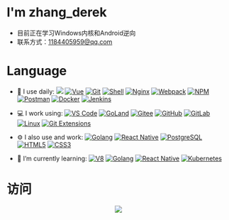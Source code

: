 # I'm zhang_derek
- 目前正在学习Windows内核和Android逆向
- 联系方式：1184405959@qq.com
# Language
<ul dir="auto">
<li>
<p dir="auto">🚀 I use daily:
<a href="https://blog.i-xiao.space/" rel="nofollow"><img src="https://img.shields.io/badge/C++-23fff" style="max-width: 100%;"></a>
<a href="https://blog.i-xiao.space/" rel="nofollow"><img src="https://camo.githubusercontent.com/62e239c05a1f2ecec7b6579ac8b9662231efd6e89f5a8e21d92f9087dc6a715c/68747470733a2f2f696d672e736869656c64732e696f2f62616467652f5675652e6a732d3335343935453f6c6f676f3d7675652e6a73266c6f676f436f6c6f723d344643303844" alt="Vue" data-canonical-src="https://img.shields.io/badge/Vue.js-35495E?logo=vue.js&amp;logoColor=4FC08D" style="max-width: 100%;"></a>
<a href="https://blog.i-xiao.space/" rel="nofollow"><img src="https://camo.githubusercontent.com/565ee6e902701381e9060f1277919ecfcc41a2f92d9a1324d3e02b2d56277bfa/68747470733a2f2f696d672e736869656c64732e696f2f62616467652f2d4769742d3030303030303f6c6f676f3d676974266c6f676f436f6c6f723d464637303433" alt="Git" data-canonical-src="https://img.shields.io/badge/-Git-000000?logo=git&amp;logoColor=FF7043" style="max-width: 100%;"></a>
<a href="https://blog.i-xiao.space/" rel="nofollow"><img src="https://camo.githubusercontent.com/2afc2fb94791167ea3970151abaaa5fa0272dea5e40fde3a1fce78884f652ad4/68747470733a2f2f696d672e736869656c64732e696f2f62616467652f2d5368656c6c2d3445433432323f6c6f676f3d5368656c6c266c6f676f436f6c6f723d464637303433" alt="Shell" data-canonical-src="https://img.shields.io/badge/-Shell-4EC422?logo=Shell&amp;logoColor=FF7043" style="max-width: 100%;"></a>
<a href="https://blog.i-xiao.space/" rel="nofollow"><img src="https://camo.githubusercontent.com/9120de36f9361cfdc632254074831bf662ad80b27b3023d83d02c143ec39eec2/68747470733a2f2f696d672e736869656c64732e696f2f62616467652f2d4e67696e782d4636433931353f6c6f676f3d6e67696e78266c6f676f436f6c6f723d303239313337" alt="Nginx" data-canonical-src="https://img.shields.io/badge/-Nginx-F6C915?logo=nginx&amp;logoColor=029137" style="max-width: 100%;"></a>
<a href="https://blog.i-xiao.space/" rel="nofollow"><img src="https://camo.githubusercontent.com/c8de71477aa196d9ed77421b098b05a782b240762e7bfef37b21e8a78d07e1d7/68747470733a2f2f696d672e736869656c64732e696f2f62616467652f2d7765627061636b2d3242334134323f6c6f676f3d7765627061636b266c6f676f436f6c6f723d373541464343" alt="Webpack" data-canonical-src="https://img.shields.io/badge/-webpack-2B3A42?logo=webpack&amp;logoColor=75AFCC" style="max-width: 100%;"></a>
<a href="https://blog.i-xiao.space/" rel="nofollow"><img src="https://camo.githubusercontent.com/ca4acc9fc03b6d17905ac3ca44597cbb5bc8146c6b31da448f3a978de97a40a3/68747470733a2f2f696d672e736869656c64732e696f2f62616467652f2d4e504d2d3238373545333f6c6f676f3d6e706d266c6f676f436f6c6f723d303239313337" alt="NPM" data-canonical-src="https://img.shields.io/badge/-NPM-2875E3?logo=npm&amp;logoColor=029137" style="max-width: 100%;"></a>
<a href="https://blog.i-xiao.space/" rel="nofollow"><img src="https://camo.githubusercontent.com/5b2c994839b9ea91a10097b0c4203854706d63ac11be00d2da42ae529c247ba5/68747470733a2f2f696d672e736869656c64732e696f2f62616467652f2d506f73746d616e2d3741314641323f6c6f676f3d706f73746d616e266c6f676f436f6c6f723d464338303139" alt="Postman" data-canonical-src="https://img.shields.io/badge/-Postman-7A1FA2?logo=postman&amp;logoColor=FC8019" style="max-width: 100%;"></a>
<a href="https://blog.i-xiao.space/" rel="nofollow"><img src="https://camo.githubusercontent.com/bbe34aeafc5d683cf30d2d054dcaec3286396a0f5d23e28857f0653ba817b8d7/68747470733a2f2f696d672e736869656c64732e696f2f62616467652f646f636b65722d3230323332413f6c6f676f3d646f636b6572266c6f676f436f6c6f723d363144414642" alt="Docker" data-canonical-src="https://img.shields.io/badge/docker-20232A?logo=docker&amp;logoColor=61DAFB" style="max-width: 100%;"></a>
<a href="https://blog.i-xiao.space/" rel="nofollow"><img src="https://camo.githubusercontent.com/76f5b437f4aaf85753d31e0411401b953b3bbb17bd498f7fadeab7a9eb6246e8/68747470733a2f2f696d672e736869656c64732e696f2f62616467652f2d4a656e6b696e732d4636433931353f6c6f676f3d6a656e6b696e73266c6f676f436f6c6f723d463136303631" alt="Jenkins" data-canonical-src="https://img.shields.io/badge/-Jenkins-F6C915?logo=jenkins&amp;logoColor=F16061" style="max-width: 100%;"></a></p>
</li>
<li>
<p dir="auto">💻 I work using:
<a href="https://blog.i-xiao.space/" rel="nofollow"><img src="https://camo.githubusercontent.com/4bb8ce280fb91c818221fbfaa04e3044e8e526ad96aac4347f3d6ddf5a6c8d30/68747470733a2f2f696d672e736869656c64732e696f2f62616467652f2d5653253230436f64652d3030374143433f7374796c653d706c6173746963266c6f676f3d76697375616c2d73747564696f2d636f6465" alt="VS Code" data-canonical-src="https://img.shields.io/badge/-VS%20Code-007ACC?style=plastic&amp;logo=visual-studio-code" style="max-width: 100%;"></a>
<a href="https://blog.i-xiao.space/" rel="nofollow"><img src="https://camo.githubusercontent.com/7c734755bb461357127a1745584fbda56ac053917720757d221d222e89a39515/68747470733a2f2f696d672e736869656c64732e696f2f62616467652f2d476f4c616e642d3030303f6c6f676f3d676f6c616e64266c6f676f436f6c6f723d303041434331" alt="GoLand" data-canonical-src="https://img.shields.io/badge/-GoLand-000?logo=goland&amp;logoColor=00ACC1" style="max-width: 100%;"></a>
<a href="https://blog.i-xiao.space/" rel="nofollow"><img src="https://camo.githubusercontent.com/bb32a169a386cd9478bf94a3374939c378177c6b7dbbdcec149eaa019ace8824/68747470733a2f2f696d672e736869656c64732e696f2f62616467652f2d47697465652d4138303032353f6c6f676f3d6769746565266c6f676f436f6c6f723d463136303631" alt="Gitee" data-canonical-src="https://img.shields.io/badge/-Gitee-A80025?logo=gitee&amp;logoColor=F16061" style="max-width: 100%;"></a>
<a href="https://blog.i-xiao.space/" rel="nofollow"><img src="https://camo.githubusercontent.com/50f3b9072f26a95b03beb8f633a0e53f0b7ce4ad3a7c5726ee89f1b3cbe7bb1b/68747470733a2f2f696d672e736869656c64732e696f2f62616467652f2d4769744875622d3138313731373f7374796c653d706c6173746963266c6f676f3d676974687562" alt="GitHub" data-canonical-src="https://img.shields.io/badge/-GitHub-181717?style=plastic&amp;logo=github" style="max-width: 100%;"></a>
<a href="https://blog.i-xiao.space/" rel="nofollow"><img src="https://camo.githubusercontent.com/6181b155dc2c763f255526bccff076d45e02f54754fabc39afd9af681ab4bbb9/68747470733a2f2f696d672e736869656c64732e696f2f62616467652f2d4769744c61622d4643413132313f7374796c653d706c6173746963266c6f676f3d6769746c6162" alt="GitLab" data-canonical-src="https://img.shields.io/badge/-GitLab-FCA121?style=plastic&amp;logo=gitlab" style="max-width: 100%;"></a>
<a href="https://blog.i-xiao.space/" rel="nofollow"><img src="https://camo.githubusercontent.com/cf63ba80088b6a3900cfe6142655999c8ea621b3fbd62cc8d99bb3dee0a072e7/68747470733a2f2f696d672e736869656c64732e696f2f62616467652f2d4c696e75782d4631363036313f6c6f676f3d6c696e7578266c6f676f436f6c6f723d303030" alt="Linux" data-canonical-src="https://img.shields.io/badge/-Linux-F16061?logo=linux&amp;logoColor=000" style="max-width: 100%;"></a>
<a href="https://blog.i-xiao.space/" rel="nofollow"><img src="https://camo.githubusercontent.com/6d96138530c95b074cbff3f9b900f24ea158fb0a84b7bc6833362a6a750bc8b6/68747470733a2f2f696d672e736869656c64732e696f2f62616467652f2d476974253230457874656e73696f6e732d677265656e3f6c6f676f3d676974253230657874656e73696f6e73266c6f676f436f6c6f723d444533393239" alt="Git Extensions" data-canonical-src="https://img.shields.io/badge/-Git%20Extensions-green?logo=git%20extensions&amp;logoColor=DE3929" style="max-width: 100%;"></a></p>
</li>
<li>
<p dir="auto">⚙️ I also use and work:
<a href="https://blog.i-xiao.space/" rel="nofollow"><img src="https://camo.githubusercontent.com/dc87bcbc9145c72016a2d176f8b208210f1e40ca0084cd24fa8a11f484e72f0f/68747470733a2f2f696d672e736869656c64732e696f2f62616467652f2d476f6c616e672d3032353639423f6c6f676f3d676f266c6f676f436f6c6f723d303041434331" alt="Golang" data-canonical-src="https://img.shields.io/badge/-Golang-02569B?logo=go&amp;logoColor=00ACC1" style="max-width: 100%;"></a>
<a href="https://blog.i-xiao.space/" rel="nofollow"><img src="https://camo.githubusercontent.com/7aaa08e515b1ad4e78f4e4e037d0729f772cd09737a98123a42588c5719f6860/68747470733a2f2f696d672e736869656c64732e696f2f62616467652f52656163745f4e61746976652d3230323332413f6c6f676f3d7265616374266c6f676f436f6c6f723d363144414642" alt="React Native" data-canonical-src="https://img.shields.io/badge/React_Native-20232A?logo=react&amp;logoColor=61DAFB" style="max-width: 100%;"></a>
<a href="https://blog.i-xiao.space/" rel="nofollow"><img src="https://camo.githubusercontent.com/0b329059756346db09fb3be8bc754351e2133f80be4b2bb45fbe6583efdc5927/68747470733a2f2f696d672e736869656c64732e696f2f62616467652f2d506f737467726553514c2d3333363739313f7374796c653d706c6173746963266c6f676f3d706f737467726573716c" alt="PostgreSQL" data-canonical-src="https://img.shields.io/badge/-PostgreSQL-336791?style=plastic&amp;logo=postgresql" style="max-width: 100%;"></a>
<a href="https://blog.i-xiao.space/" rel="nofollow"><img src="https://camo.githubusercontent.com/8fb987d0b50bba8356dd0f8ba70a9046f34bb09c31b69b1572cf30ec562edb67/68747470733a2f2f696d672e736869656c64732e696f2f62616467652f2d48544d4c352d4533344632363f7374796c653d706c6173746963266c6f676f3d68746d6c35266c6f676f436f6c6f723d7768697465" alt="HTML5" data-canonical-src="https://img.shields.io/badge/-HTML5-E34F26?style=plastic&amp;logo=html5&amp;logoColor=white" style="max-width: 100%;"></a>
<a href="https://blog.i-xiao.space/" rel="nofollow"><img src="https://camo.githubusercontent.com/dedcfc73483b9d105b8f6bfdb9701970ae2d92edc10bc37d22a25e7a3674f947/68747470733a2f2f696d672e736869656c64732e696f2f62616467652f2d435353332d3135373242363f7374796c653d706c6173746963266c6f676f3d63737333" alt="CSS3" data-canonical-src="https://img.shields.io/badge/-CSS3-1572B6?style=plastic&amp;logo=css3" style="max-width: 100%;"></a></p>
</li>
<li>
<p dir="auto">🌱 I’m currently learning:
<a href="https://blog.i-xiao.space/" rel="nofollow"><img src="https://camo.githubusercontent.com/d9a2b6887ba8c8b2906e862d7d27e696121758eaa1b7da0613d9934996b73e17/68747470733a2f2f696d672e736869656c64732e696f2f62616467652f2d56382d3344444338343f6c6f676f3d7638266c6f676f436f6c6f723d343738384634" alt="V8" data-canonical-src="https://img.shields.io/badge/-V8-3DDC84?logo=v8&amp;logoColor=4788F4" style="max-width: 100%;"></a>
<a href="https://blog.i-xiao.space/" rel="nofollow"><img src="https://camo.githubusercontent.com/dc87bcbc9145c72016a2d176f8b208210f1e40ca0084cd24fa8a11f484e72f0f/68747470733a2f2f696d672e736869656c64732e696f2f62616467652f2d476f6c616e672d3032353639423f6c6f676f3d676f266c6f676f436f6c6f723d303041434331" alt="Golang" data-canonical-src="https://img.shields.io/badge/-Golang-02569B?logo=go&amp;logoColor=00ACC1" style="max-width: 100%;"></a>
<a href="https://blog.i-xiao.space/" rel="nofollow"><img src="https://camo.githubusercontent.com/7aaa08e515b1ad4e78f4e4e037d0729f772cd09737a98123a42588c5719f6860/68747470733a2f2f696d672e736869656c64732e696f2f62616467652f52656163745f4e61746976652d3230323332413f6c6f676f3d7265616374266c6f676f436f6c6f723d363144414642" alt="React Native" data-canonical-src="https://img.shields.io/badge/React_Native-20232A?logo=react&amp;logoColor=61DAFB" style="max-width: 100%;"></a>
<a href="https://blog.i-xiao.space/" rel="nofollow"><img src="https://camo.githubusercontent.com/1e58e7133fba665418616b04207b7a64ffbb87a00c59d041ae409a90c9686d1f/68747470733a2f2f696d672e736869656c64732e696f2f62616467652f2d4b756265726e657465732d4635463546353f6c6f676f3d4b756265726e65746573266c6f676f436f6c6f723d333136434536" alt="Kubernetes" data-canonical-src="https://img.shields.io/badge/-Kubernetes-F5F5F5?logo=Kubernetes&amp;logoColor=316CE6" style="max-width: 100%;"></a></p>
</li>
</ul>

# 访问
<div align="center"> <img src="https://github-readme-stats.vercel.app/api?username=derek-zhang123&show_icons=true&theme=tokyonight" /> </div>




